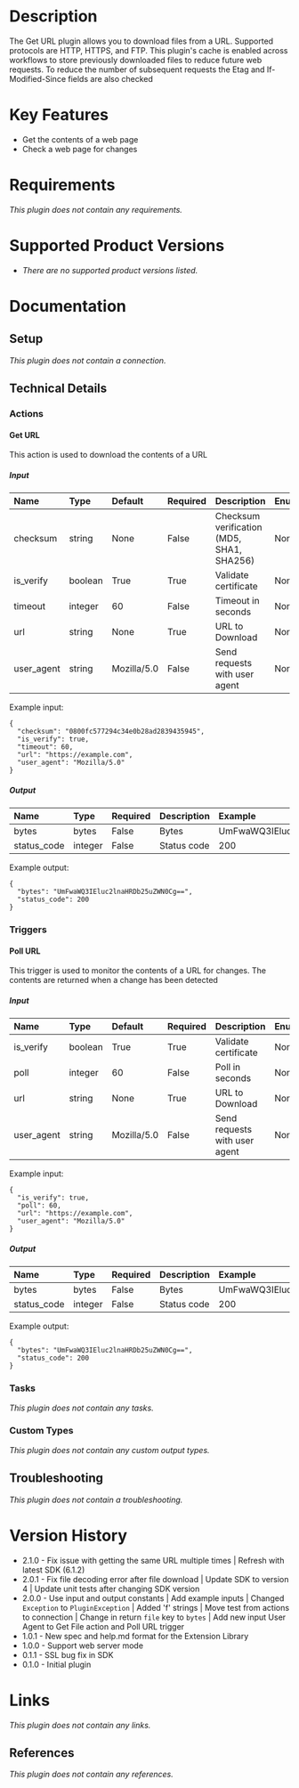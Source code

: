 # Description

The Get URL plugin allows you to download files from a URL. Supported protocols are HTTP, HTTPS, and FTP. This plugin's cache is enabled across workflows to store previously downloaded files to reduce future web requests. To reduce the number of subsequent requests the Etag and If-Modified-Since fields are also checked

# Key Features

* Get the contents of a web page
* Check a web page for changes

# Requirements
  
*This plugin does not contain any requirements.*

# Supported Product Versions

* _There are no supported product versions listed._

# Documentation

## Setup
  
*This plugin does not contain a connection.*

## Technical Details

### Actions


#### Get URL

This action is used to download the contents of a URL

##### Input

|Name|Type|Default|Required|Description|Enum|Example|Placeholder|Tooltip|
| :--- | :--- | :--- | :--- | :--- | :--- | :--- | :--- | :--- |
|checksum|string|None|False|Checksum verification (MD5, SHA1, SHA256)|None|0800fc577294c34e0b28ad2839435945|None|None|
|is_verify|boolean|True|True|Validate certificate|None|True|None|None|
|timeout|integer|60|False|Timeout in seconds|None|60|None|None|
|url|string|None|True|URL to Download|None|https://example.com|None|None|
|user_agent|string|Mozilla/5.0|False|Send requests with user agent|None|Mozilla/5.0|None|None|
  
Example input:

```
{
  "checksum": "0800fc577294c34e0b28ad2839435945",
  "is_verify": true,
  "timeout": 60,
  "url": "https://example.com",
  "user_agent": "Mozilla/5.0"
}
```

##### Output

|Name|Type|Required|Description|Example|
| :--- | :--- | :--- | :--- | :--- |
|bytes|bytes|False|Bytes|UmFwaWQ3IEluc2lnaHRDb25uZWN0Cg==|
|status_code|integer|False|Status code|200|
  
Example output:

```
{
  "bytes": "UmFwaWQ3IEluc2lnaHRDb25uZWN0Cg==",
  "status_code": 200
}
```
### Triggers


#### Poll URL

This trigger is used to monitor the contents of a URL for changes. The contents are returned when a change has been 
detected

##### Input

|Name|Type|Default|Required|Description|Enum|Example|Placeholder|Tooltip|
| :--- | :--- | :--- | :--- | :--- | :--- | :--- | :--- | :--- |
|is_verify|boolean|True|True|Validate certificate|None|True|None|None|
|poll|integer|60|False|Poll in seconds|None|60|None|None|
|url|string|None|True|URL to Download|None|https://example.com|None|None|
|user_agent|string|Mozilla/5.0|False|Send requests with user agent|None|Mozilla/5.0|None|None|
  
Example input:

```
{
  "is_verify": true,
  "poll": 60,
  "url": "https://example.com",
  "user_agent": "Mozilla/5.0"
}
```

##### Output

|Name|Type|Required|Description|Example|
| :--- | :--- | :--- | :--- | :--- |
|bytes|bytes|False|Bytes|UmFwaWQ3IEluc2lnaHRDb25uZWN0Cg==|
|status_code|integer|False|Status code|200|
  
Example output:

```
{
  "bytes": "UmFwaWQ3IEluc2lnaHRDb25uZWN0Cg==",
  "status_code": 200
}
```
### Tasks
  
*This plugin does not contain any tasks.*

### Custom Types
  
*This plugin does not contain any custom output types.*

## Troubleshooting
  
*This plugin does not contain a troubleshooting.*

# Version History

* 2.1.0 - Fix issue with getting the same URL multiple times | Refresh with latest SDK (6.1.2)
* 2.0.1 - Fix file decoding error after file download | Update SDK to version 4 | Update unit tests after changing SDK version
* 2.0.0 - Use input and output constants | Add example inputs | Changed `Exception` to `PluginException` | Added 'f' strings | Move test from actions to connection | Change in return `file` key to `bytes` | Add new input User Agent to Get File action and Poll URL trigger
* 1.0.1 - New spec and help.md format for the Extension Library
* 1.0.0 - Support web server mode
* 0.1.1 - SSL bug fix in SDK
* 0.1.0 - Initial plugin

# Links
  
*This plugin does not contain any links.*

## References
  
*This plugin does not contain any references.*